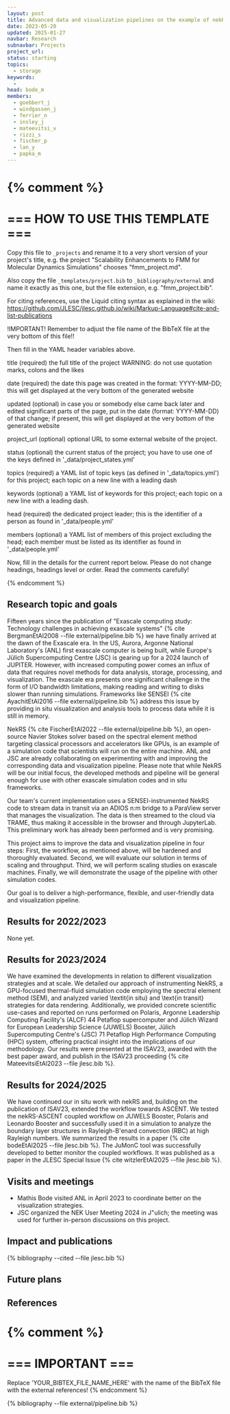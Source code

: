 ```yaml
---
layout: post
title: Advanced data and visualization pipelines on the example of nekRS
date: 2023-05-20
updated: 2025-01-27
navbar: Research
subnavbar: Projects
project_url:
status: starting
topics:
  - storage
keywords:
  -
head: bode_m
members:
  - goebbert_j
  - windgassen_j
  - ferrier_n
  - insley_j
  - mateevitsi_v
  - rizzi_s
  - fischer_p
  - lan_y
  - papka_m
---
```

{% comment %}
================================
=== HOW TO USE THIS TEMPLATE ===
================================

Copy this file to `_projects` and rename it to a very short version of your project's title, e.g.
the project "Scalability Enhancements to FMM for Molecular Dynamics Simulations" chooses
"fmm_project.md".

Also copy the file `_templates/project.bib` to `_bibliography/external` and name it exactly as this
one, but the file extension, e.g. "fmm_project.bib".

For citing references, use the Liquid citing syntax as explained in the wiki:
https://github.com/JLESC/jlesc.github.io/wiki/Markup-Language#cite-and-list-publications

!IMPORTANT!
Remember to adjust the file name of the BibTeX file at the very bottom of this file!!

Then fill in the YAML header variables above.

  title            (required)
                   the full title of the project
                   WARNING: do not use quotation marks, colons and the likes

  date             (required)
                   the date this page was created in the format: YYYY-MM-DD; this will get displayed
                   at the very bottom of the generated website

  updated          (optional)
                   in case you or somebody else came back later and edited significant parts of the
                   page, put in the date (format: YYYY-MM-DD) of that change;
                   if present, this will get displayed at the very bottom of the generated website

  project_url      (optional)
                   optional URL to some external website of the project.

  status           (optional)
                   the current status of the project;
                   you have to use one of the keys defined in '_data/project_states.yml'

  topics           (required)
                   a YAML list of topic keys (as defined in '_data/topics.yml') for this project;
                   each topic on a new line with a leading dash

  keywords         (optional)
                   a YAML list of keywords for this project;
                   each topic on a new line with a leading dash.

  head             (required)
                   the dedicated project leader;
                   this is the identifier of a person as found in '_data/people.yml'

  members          (optional)
                   a YAML list of members of this project excluding the head;
                   each member must be listed as its identifier as found in '_data/people.yml'

Now, fill in the details for the current report below. Please do not change headings, headings level
or order.
Read the comments carefully!

{% endcomment %}

## Research topic and goals

Fifteen years since the publication of "Exascale computing study: Technology challenges in achieving exascale systems" {% cite BergmanEtAl2008 --file external/pipeline.bib %} we have finally arrived at the dawn of the Exascale era. In the US, Aurora, Argonne National Laboratory's (ANL) first exascale computer is being built, while Europe's Jülich Supercomputing Centre (JSC) is gearing up for a 2024 launch of JUPITER. However, with increased computing power comes an influx of data that requires novel methods for data analysis, storage, processing, and visualization. The exascale era presents one significant challenge in the form of I/O bandwidth limitations, making reading and writing to disks slower than running simulations. Frameworks like SENSEI {% cite AyachitEtAl2016 --file external/pipeline.bib %} address this issue by providing in situ visualization and analysis tools to process data while it is still in memory.

NekRS {% cite FischerEtAl2022 --file external/pipeline.bib %}, an open-source Navier Stokes solver based on the spectral element method targeting classical processors and accelerators like GPUs, is an example of a simulation code that scientists will run on the entire machine. ANL and JSC are already collaborating on experimenting with and improving the corresponding data and visualization pipeline. Please note that while NekRS will be our initial focus, the developed methods and pipeline will be general enough for use with other exascale simulation codes and in situ frameworks.

Our team's current implementation uses a SENSEI-instrumented NekRS code to stream data in transit via an ADIOS n:m bridge to a ParaView server that manages the visualization. The data is then streamed to the cloud via TRAME, thus making it accessible in the browser and through JupyterLab. This preliminary work has already been performed and is very promising.

This project aims to improve the data and visualization pipeline in four steps: First, the workflow, as mentioned above, will be hardened and thoroughly evaluated. Second, we will evaluate our solution in terms of scaling and throughput. Third, we will perform scaling studies on exascale machines. Finally, we will demonstrate the usage of the pipeline with other simulation codes.

Our goal is to deliver a high-performance, flexible, and user-friendly data and visualization pipeline.

## Results for 2022/2023
None yet.

## Results for 2023/2024
We have examined the developments in relation to different visualization strategies and at scale. We detailed our approach of instrumenting NekRS, a GPU-focused thermal-fluid simulation code employing the spectral element method (SEM), and analyzed varied \textit{in situ} and \text{in transit} strategies for data rendering. Additionally, we provided concrete scientific use-cases and reported on runs performed on Polaris, Argonne Leadership Computing Facility's (ALCF) 44 Petaflop supercomputer and Jülich Wizard for European Leadership Science (JUWELS) Booster, Jülich Supercomputing Centre's (JSC) 71 Petaflop High Performance Computing (HPC) system, offering practical insight into the implications of our methodology. Our results were presented at the ISAV23, awarded with the best paper award, and publish in the ISAV23 proceeding {% cite MateevitsiEtAl2023 --file jlesc.bib %}.

## Results for 2024/2025
We have continued our in situ work with nekRS and, building on the publication of ISAV23, extended the workflow towards ASCENT. We tested the nekRS-ASCENT coupled workflow on JUWELS Booster, Polaris and Leonardo Booster and successfully used it in a simulation to analyze the boundary layer structures in Rayleigh-B\'enard convection (RBC) at high Rayleigh numbers. We summarized the results in a paper {% cite bodeEtAl2025 --file jlesc.bib %}. The JuMonC tool was successfully developed to better monitor the coupled workflows. It was published as a paper in the JLESC Special Issue {% cite witzlerEtAl2025 --file jlesc.bib %}.

## Visits and meetings
 * Mathis Bode visited ANL in April 2023 to coordinate better on the visualization strategies.
 * JSC organized the NEK User Meeting 2024 in J\"ulich; the meeting was used for further in-person discussions on this project.

## Impact and publications

<!--
{% comment %}
=============================
== CITING OWN PUBLICATIONS ==
=============================

You can list your own publications below in case you did not cite them in the text
(which you should do, though).
Use the Liquid citing syntax as explained in the wiki:
https://github.com/JLESC/jlesc.github.io/wiki/Markup-Language#cite-and-list-publications
Remember to use the `--file jlesc.bib` with the `cite` tag.

=====================================
== START HERE WITH YOUR ADDITIONAL REFERENCES ==
{% endcomment %}



{% comment %}
== NO MORE BELOW THIS ==
========================
{% endcomment %}
-->

{% bibliography --cited --file jlesc.bib %}


## Future plans


## References

{% comment %}
=================
=== IMPORTANT ===
=================

Replace 'YOUR_BIBTEX_FILE_NAME_HERE' with the name of the BibTeX file with the external references!
{% endcomment %}

{% bibliography --file external/pipeline.bib %}
